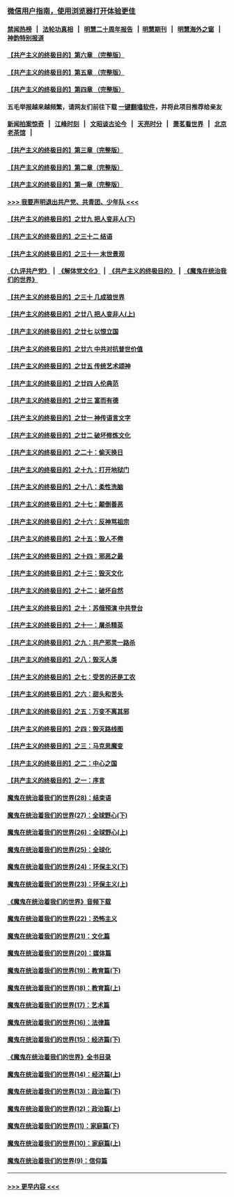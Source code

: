 ### [微信用户指南，使用浏览器打开体验更佳](https://github.com/gfw-breaker/banned-news1/blob/master/indexes/wechat-guide.md?t=0)
#### [禁闻热榜](热点新闻.md?t=0)  &nbsp;&nbsp;|&nbsp;&nbsp; [法轮功真相](https://github.com/gfw-breaker/truth/blob/master/README.md?t=0) &nbsp;&nbsp;|&nbsp;&nbsp; [明慧二十周年报告](https://github.com/gfw-breaker/mh-reports/blob/master/README.md?t=0) &nbsp;&nbsp;|&nbsp;&nbsp;[明慧期刊](https://github.com/gfw-breaker/mh-qikan) &nbsp;&nbsp;|&nbsp;&nbsp; [明慧海外之窗](https://github.com/gfw-breaker/mh-news/blob/master/README.md?t=0) &nbsp;&nbsp;|&nbsp;&nbsp; [神韵特别报道](https://github.com/gfw-breaker/mh-news/blob/master/shenyun.md?t=0)
#### [【共产主义的终极目的】第六章 （完整版）](../pages/nsc422/n11428913.md?t=02041822) 
#### [【共产主义的终极目的】第五章 （完整版）](../pages/nsc422/n11428912.md?t=02041822) 
#### [【共产主义的终极目的】第四章 （完整版）](../pages/nsc422/n11428907.md?t=02041822) 
#### 五毛举报越来越频繁，请网友们前往下载 [一键翻墙软件](https://github.com/gfw-breaker/ssr-accounts)，并将此项目推荐给亲友
#### [新闻拍案惊奇](https://github.com/gfw-breaker/banned-news1/blob/master/pages/link4.md) &nbsp;&nbsp;|&nbsp;&nbsp; [江峰时刻](https://github.com/gfw-breaker/banned-news1/blob/master/pages/link4.md) &nbsp;&nbsp;|&nbsp;&nbsp; [文昭谈古论今](https://github.com/gfw-breaker/banned-news1/blob/master/pages/link4.md) &nbsp;&nbsp;|&nbsp;&nbsp; [天亮时分](https://github.com/gfw-breaker/banned-news1/blob/master/pages/link4.md) &nbsp;&nbsp;|&nbsp;&nbsp; [萧茗看世界](https://github.com/gfw-breaker/banned-news1/blob/master/pages/link4.md) &nbsp;&nbsp;|&nbsp;&nbsp; [北京老茶馆](https://github.com/gfw-breaker/banned-news1/blob/master/pages/link4.md) &nbsp;&nbsp;|&nbsp;&nbsp; 
#### [【共产主义的终极目的】第三章（完整版）](../pages/nsc422/n11428848.md?t=02041822) 
#### [【共产主义的终极目的】第二章（完整版）](../pages/nsc422/n11428831.md?t=02041822) 
#### [【共产主义的终极目的】第一章（完整版）](../pages/nsc422/n11417651.md?t=02041822) 
#### [>>> 我要声明退出共产党、共青团、少年队 <<<](https://github.com/begood0513/goodnews/blob/master/quit/letter.md) 
#### [【共产主义的终极目的】之廿九 把人变非人(下)](../pages/nsc422/n11344140.md?t=02041822) 
#### [【共产主义的终极目的】之三十二 结语](../pages/nsc422/n11360535.md?t=02041822) 
#### [【共产主义的终极目的】之三十一 末世景观](../pages/nsc422/n11351129.md?t=02041822) 
#### [《九评共产党》](https://github.com/begood0513/9ping.md/blob/master/README.md) &nbsp;|&nbsp; [《解体党文化》](../../../../jtdwh.md/blob/master/README.md)  &nbsp;|&nbsp; [《共产主义的终极目的》](../../../../gczydzjmd.md/blob/master/README.md) &nbsp;|&nbsp; [《魔鬼在统治我们的世界》](../../../../mgztzwmdsj.md/blob/master/README.md) 
#### [【共产主义的终极目的】之三十 几成狼世界](../pages/nsc422/n11348280.md?t=02041822) 
#### [【共产主义的终极目的】之廿八 把人变非人(上)](../pages/nsc422/n11340492.md?t=02041822) 
#### [【共产主义的终极目的】之廿七 以恨立国](../pages/nsc422/n11336944.md?t=02041822) 
#### [【共产主义的终极目的】之廿六 中共对抗普世价值](../pages/nsc422/n11324785.md?t=02041822) 
#### [【共产主义的终极目的】之廿五 传统艺术颂神](../pages/nsc422/n11296396.md?t=02041822) 
#### [【共产主义的终极目的】之廿四 人伦典范](../pages/nsc422/n11296397.md?t=02041822) 
#### [【共产主义的终极目的】之廿三 富而有德](../pages/nsc422/n11283598.md?t=02041822) 
#### [【共产主义的终极目的】之廿一 神传语言文字](../pages/nsc422/n11263265.md?t=02041822) 
#### [【共产主义的终极目的】之廿二 破坏修炼文化](../pages/nsc422/n11245728.md?t=02041822) 
#### [【共产主义的终极目的】之二十：偷天换日](../pages/nsc422/n11238846.md?t=02041822) 
#### [【共产主义的终极目的】之十九：打开地狱门](../pages/nsc422/n11206376.md?t=02041822) 
#### [【共产主义的终极目的】之十八：柔性洗脑](../pages/nsc422/n11199994.md?t=02041822) 
#### [【共产主义的终极目的】之十七：颠倒善恶](../pages/nsc422/n11179782.md?t=02041822) 
#### [【共产主义的终极目的】之十六：反神骂祖宗](../pages/nsc422/n11166798.md?t=02041822) 
#### [【共产主义的终极目的】之十五：毁人不倦](../pages/nsc422/n11166792.md?t=02041822) 
#### [【共产主义的终极目的】之十四：邪恶之最](../pages/nsc422/n11150249.md?t=02041822) 
#### [【共产主义的终极目的】之十三：毁灭文化](../pages/nsc422/n11135227.md?t=02041822) 
#### [【共产主义的终极目的】之十二：破坏自然](../pages/nsc422/n11135214.md?t=02041822) 
#### [【共产主义的终极目的】之十：苏俄预演 中共登台](../pages/nsc422/n11118424.md?t=02041822) 
#### [【共产主义的终极目的】之十一：屠杀精英](../pages/nsc422/n11118442.md?t=02041822) 
#### [【共产主义的终极目的】之九：共产邪灵一路杀](../pages/nsc422/n11114139.md?t=02041822) 
#### [【共产主义的终极目的】之八：毁灭人类](../pages/nsc422/n11108503.md?t=02041822) 
#### [【共产主义的终极目的】之七：受苦的还是工农](../pages/nsc422/n11101809.md?t=02041822) 
#### [【共产主义的终极目的】之六：甜头和苦头](../pages/nsc422/n11096971.md?t=02041822) 
#### [【共产主义的终极目的】之五：万变不离其邪](../pages/nsc422/n11091285.md?t=02041822) 
#### [【共产主义的终极目的】之四：毁灭路线图](../pages/nsc422/n11086284.md?t=02041822) 
#### [【共产主义的终极目的】之三：马克思魔变](../pages/nsc422/n11061941.md?t=02041822) 
#### [【共产主义的终极目的】之二：中心之国](../pages/nsc422/n11047728.md?t=02041822) 
#### [【共产主义的终极目的】之一：序言](../pages/nsc422/n11086077.md?t=02041822) 
#### [魔鬼在统治着我们的世界(28)：结束语](../pages/nsc422/n10936246.md?t=02041822) 
#### [魔鬼在统治着我们的世界(27)：全球野心(下)](../pages/nsc422/n10928319.md?t=02041822) 
#### [魔鬼在统治着我们的世界(26)：全球野心(上)](../pages/nsc422/n10900318.md?t=02041822) 
#### [魔鬼在统治着我们的世界(25)：全球化](../pages/nsc422/n10788205.md?t=02041822) 
#### [魔鬼在统治着我们的世界(24)：环保主义(下)](../pages/nsc422/n10695307.md?t=02041822) 
#### [魔鬼在统治着我们的世界(23)：环保主义(上)](../pages/nsc422/n10688613.md?t=02041822) 
#### [《魔鬼在统治着我们的世界》音频下载](../pages/nsc422/n10635553.md?t=02041822) 
#### [魔鬼在统治着我们的世界(22)：恐怖主义](../pages/nsc422/n10614727.md?t=02041822) 
#### [魔鬼在统治着我们的世界(21)：文化篇](../pages/nsc422/n10597706.md?t=02041822) 
#### [魔鬼在统治着我们的世界(20)：媒体篇](../pages/nsc422/n10586579.md?t=02041822) 
#### [魔鬼在统治着我们的世界(19)：教育篇(下)](../pages/nsc422/n10564808.md?t=02041822) 
#### [魔鬼在统治着我们的世界(18)：教育篇(上)](../pages/nsc422/n10526970.md?t=02041822) 
#### [魔鬼在统治着我们的世界(17)：艺术篇](../pages/nsc422/n10499093.md?t=02041822) 
#### [魔鬼在统治着我们的世界(16)：法律篇](../pages/nsc422/n10485969.md?t=02041822) 
#### [魔鬼在统治着我们的世界(15)：经济篇(下)](../pages/nsc422/n10469975.md?t=02041822) 
#### [《魔鬼在统治着我们的世界》全书目录](../pages/nsc422/n10464261.md?t=02041822) 
#### [魔鬼在统治着我们的世界(14)：经济篇(上)](../pages/nsc422/n10457370.md?t=02041822) 
#### [魔鬼在统治着我们的世界(13)：政治篇(下)](../pages/nsc422/n10448270.md?t=02041822) 
#### [魔鬼在统治着我们的世界(12)：政治篇(上)](../pages/nsc422/n10444576.md?t=02041822) 
#### [魔鬼在统治着我们的世界(11)：家庭篇(下)](../pages/nsc422/n10440961.md?t=02041822) 
#### [魔鬼在统治着我们的世界(10)：家庭篇(上)](../pages/nsc422/n10435448.md?t=02041822) 
#### [魔鬼在统治着我们的世界(9)：信仰篇](../pages/nsc422/n10432159.md?t=02041822) 

----
#### [ >>> 更早内容 <<< ](../indexes/nsc422-earlier.md)
